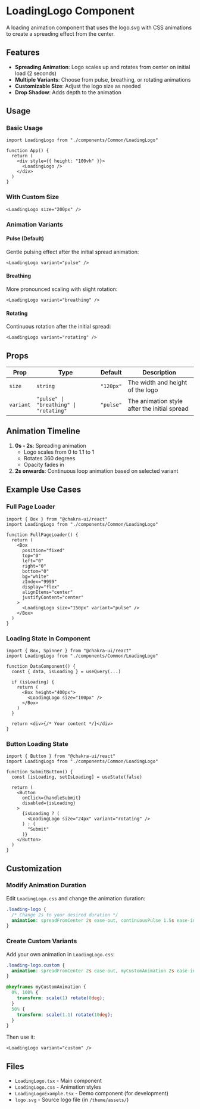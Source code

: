 # LoadingLogo Component

A loading animation component that uses the logo.svg with CSS animations to create a spreading effect from the center.

## Features

- **Spreading Animation**: Logo scales up and rotates from center on initial load (2 seconds)
- **Multiple Variants**: Choose from pulse, breathing, or rotating animations
- **Customizable Size**: Adjust the logo size as needed
- **Drop Shadow**: Adds depth to the animation

## Usage

### Basic Usage

```tsx
import LoadingLogo from "./components/Common/LoadingLogo"

function App() {
  return (
    <div style={{ height: "100vh" }}>
      <LoadingLogo />
    </div>
  )
}
```

### With Custom Size

```tsx
<LoadingLogo size="200px" />
```

### Animation Variants

#### Pulse (Default)
Gentle pulsing effect after the initial spread animation:
```tsx
<LoadingLogo variant="pulse" />
```

#### Breathing
More pronounced scaling with slight rotation:
```tsx
<LoadingLogo variant="breathing" />
```

#### Rotating
Continuous rotation after the initial spread:
```tsx
<LoadingLogo variant="rotating" />
```

## Props

| Prop | Type | Default | Description |
|------|------|---------|-------------|
| `size` | `string` | `"120px"` | The width and height of the logo |
| `variant` | `"pulse" \| "breathing" \| "rotating"` | `"pulse"` | The animation style after the initial spread |

## Animation Timeline

1. **0s - 2s**: Spreading animation
   - Logo scales from 0 to 1.1 to 1
   - Rotates 360 degrees
   - Opacity fades in
2. **2s onwards**: Continuous loop animation based on selected variant

## Example Use Cases

### Full Page Loader

```tsx
import { Box } from "@chakra-ui/react"
import LoadingLogo from "./components/Common/LoadingLogo"

function FullPageLoader() {
  return (
    <Box
      position="fixed"
      top="0"
      left="0"
      right="0"
      bottom="0"
      bg="white"
      zIndex="9999"
      display="flex"
      alignItems="center"
      justifyContent="center"
    >
      <LoadingLogo size="150px" variant="pulse" />
    </Box>
  )
}
```

### Loading State in Component

```tsx
import { Box, Spinner } from "@chakra-ui/react"
import LoadingLogo from "./components/Common/LoadingLogo"

function DataComponent() {
  const { data, isLoading } = useQuery(...)
  
  if (isLoading) {
    return (
      <Box height="400px">
        <LoadingLogo size="100px" />
      </Box>
    )
  }
  
  return <div>{/* Your content */}</div>
}
```

### Button Loading State

```tsx
import { Button } from "@chakra-ui/react"
import LoadingLogo from "./components/Common/LoadingLogo"

function SubmitButton() {
  const [isLoading, setIsLoading] = useState(false)
  
  return (
    <Button
      onClick={handleSubmit}
      disabled={isLoading}
    >
      {isLoading ? (
        <LoadingLogo size="24px" variant="rotating" />
      ) : (
        "Submit"
      )}
    </Button>
  )
}
```

## Customization

### Modify Animation Duration

Edit `LoadingLogo.css` and change the animation duration:

```css
.loading-logo {
  /* Change 2s to your desired duration */
  animation: spreadFromCenter 2s ease-out, continuousPulse 1.5s ease-in-out infinite 2s;
}
```

### Create Custom Variants

Add your own animation in `LoadingLogo.css`:

```css
.loading-logo.custom {
  animation: spreadFromCenter 2s ease-out, myCustomAnimation 2s ease-in-out infinite 2s;
}

@keyframes myCustomAnimation {
  0%, 100% {
    transform: scale(1) rotate(0deg);
  }
  50% {
    transform: scale(1.1) rotate(10deg);
  }
}
```

Then use it:
```tsx
<LoadingLogo variant="custom" />
```

## Files

- `LoadingLogo.tsx` - Main component
- `LoadingLogo.css` - Animation styles
- `LoadingLogoExample.tsx` - Demo component (for development)
- `logo.svg` - Source logo file (in `/theme/assets/`)
